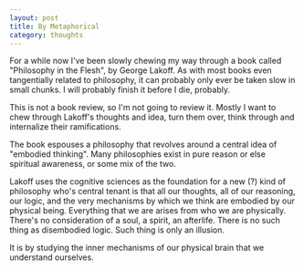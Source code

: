 ```yaml
---
layout: post
title: By Metaphorical
category: thoughts
---
```


For a while now I've been slowly chewing my way through a book called "Philosophy in the Flesh", by George Lakoff. As with most books even tangentially related to philosophy, it can probably only ever be taken slow in small chunks. I will probably finish it before I die, probably.

This is not a book review, so I'm not going to review it. Mostly I want to chew through Lakoff's thoughts and idea, turn them over, think through and internalize their ramifications.

The book espouses a philosophy that revolves around a central idea of "embodied thinking". Many philosophies exist in pure reason or else spiritual awareness, or some mix of the two. 

Lakoff uses the cognitive sciences as the foundation for a new (?) kind of philosophy who's central tenant is that all our thoughts, all of our reasoning, our logic, and the very mechanisms by which we think are embodied by our physical being. Everything that we are arises from who we are physically. There's no consideration of a soul, a spirit, an afterlife. There is no such thing as disembodied logic. Such thing is only an illusion. 

It is by studying the inner mechanisms of our physical brain that we understand ourselves. 
